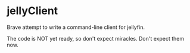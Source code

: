 # jellyClient
Brave attempt to write a command-line client for jellyfin.

The code is NOT yet ready, so don't expect miracles.
Don't expect them now.

